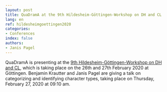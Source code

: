 ```yaml
---
layout: post
title: QuaDramA at the 9th Hildesheim-Göttingen-Workshop on DH and CL
lang: en
ref: hildesheimgoettingen2020
categories:
- Conferences
index: false
authors:
- Janis Pagel
---
```


QuaDramA is presenting at the [9th Hildesheim-Göttingen-Workshop on DH and CL](https://www.gcdh.de/en/events/categories/event-details-categories/?tx_news_pi1%5Bnews%5D=92&tx_news_pi1%5Bcontroller%5D=News&tx_news_pi1%5Baction%5D=detail&cHash=7c6360cce0cb5368f1eb19532e3316a8), which is taking place on the 26th and 27th February 2020 at Göttingen.
Benjamin Krautter and Janis Pagel are giving a talk on categorizing and identifying character types, taking place on Thursday, February 27, 2020 at 09:10 am.
